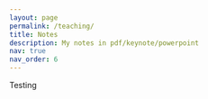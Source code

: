 ```yaml
---
layout: page
permalink: /teaching/
title: Notes
description: My notes in pdf/keynote/powerpoint
nav: true
nav_order: 6
---
```


Testing